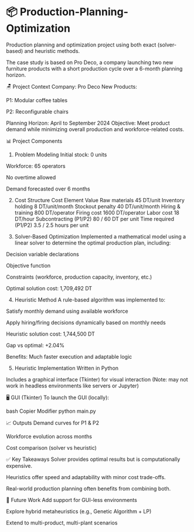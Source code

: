 # 📦 Production-Planning-Optimization

Production planning and optimization project using both exact (solver-based) and heuristic methods.

The case study is based on Pro Deco, a company launching two new furniture products with a short production cycle over a 6-month planning horizon.

🪑 Project Context
Company: Pro Deco
New Products:

P1: Modular coffee tables

P2: Reconfigurable chairs

Planning Horizon: April to September 2024
Objective: Meet product demand while minimizing overall production and workforce-related costs.

📊 Project Components
1. Problem Modeling
Initial stock: 0 units

Workforce: 65 operators

No overtime allowed

Demand forecasted over 6 months

2. Cost Structure
Cost Element	Value
Raw materials	45 DT/unit
Inventory holding	8 DT/unit/month
Stockout penalty	40 DT/unit/month
Hiring & training	800 DT/operator
Firing cost	1600 DT/operator
Labor cost	18 DT/hour
Subcontracting (P1/P2)	80 / 60 DT per unit
Time required (P1/P2)	3.5 / 2.5 hours per unit

3. Solver-Based Optimization
Implemented a mathematical model using a linear solver to determine the optimal production plan, including:

Decision variable declarations

Objective function

Constraints (workforce, production capacity, inventory, etc.)

Optimal solution cost: 1,709,492 DT

4. Heuristic Method
A rule-based algorithm was implemented to:

Satisfy monthly demand using available workforce

Apply hiring/firing decisions dynamically based on monthly needs

Heuristic solution cost: 1,744,500 DT

Gap vs optimal: +2.04%

Benefits: Much faster execution and adaptable logic

5. Heuristic Implementation
Written in Python

Includes a graphical interface (Tkinter) for visual interaction (Note: may not work in headless environments like servers or Jupyter)

🖥️ GUI (Tkinter)
To launch the GUI (locally):

bash
Copier
Modifier
python main.py


📈 Outputs
Demand curves for P1 & P2

Workforce evolution across months

Cost comparison (solver vs heuristic)

✅ Key Takeaways
Solver provides optimal results but is computationally expensive.

Heuristics offer speed and adaptability with minor cost trade-offs.

Real-world production planning often benefits from combining both.

🧠 Future Work
Add support for GUI-less environments

Explore hybrid metaheuristics (e.g., Genetic Algorithm + LP)

Extend to multi-product, multi-plant scenarios
